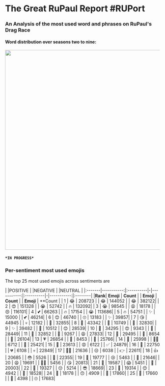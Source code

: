 # The Great RuPaul Report \#RUPort
### An Analysis of the most used word and phrases on RuPaul's Drag Race

#### Word distribution over seasons two to nine:
<img src="https://github.com/serapoint/rupaul-subtitles-analysis/blob/master/dsitribution.png" width="650">


#### ```*IN PROGRESS*```



### Per-sentiment most used emojis
The top 25 most used emojis across sentiments are

|        |<td colspan=2>POSITIVE  | |<td colspan=2>NEGATIVE  | |<td colspan=2>NEUTRAL |
|:-------|-----------:|:----------|-|-----------:|:----------|-|-----------:|:--------|
|**Rank**| **Emoji**  | **Count** | | **Emoji**  | **Count** | | **Emoji**  | **Count |
| 1 | 😂 | 208723 | | 😂 | 144052 | | 😂 | 382122|
| 2 | 😍 | 151328 | | 😭 | 52742 | | 🔥 | 132092|
| 3 | 😭 | 98545 | | 😩 | 18178 | | 😍 | 116101|
| 4 | 💕 | 66263 | | 🔥 | 17154 | | 😭 | 113686|
| 5 | 🔥 | 54751 | | ✨ | 15000 | | 💕 | 46214|
| 6 | 😊 | 46740 | | 🙄 | 13183 | | ✨ | 39857|
| 7 | 😘 | 44945 | | 💀 | 12182 | | 👀 | 32855|
| 8 | 🎉 | 43342 | | 🌻 | 10749 | | 🤔 | 32830|
| 9 | ✨ | 39482 | | 🌿 | 10512 | | 😊 | 28539|
| 10 | 💖 | 34295 | | 😍 | 9343 | | 🤣 | 28449|
| 11 | 💙 | 32852 | | 🤔 | 9267 | | 😩 | 27833|
| 12 | 👏 | 29495 | | 💯 | 8654 | | 💯 | 26104|
| 13 | 💗 | 26854 | | 🤣 | 8453 | | 👏 | 25766|
| 14 | 💜 | 25998 | | 🤷🏽 | 6712 | | 💙 | 25421|
| 15 | 🙌 | 23613 | | 😡 | 6122 | | ✅ | 24879|
| 16 | 💛 | 22750 | | 💔 | 6108 | | 💀 | 22849|
| 17 | 👏🏻 | 21636 | | 😒 | 6038 | | 👉 | 22611|
| 18 | 👍 | 20685 | | 😳 | 5526 | | 🎃 | 22355|
| 19 | 💞 | 19777 | | 😢 | 5463 | | 💖 | 21646|
| 20 | 😩 | 19691 | | 🤦🏽 | 5456 | | 😘 | 20813|
| 21 | 💯 | 19587 | | 😱 | 5451 | | 🚨 | 20003|
| 22 | 👀 | 19327 | | 😔 | 5214 | | 😎 | 18669|
| 23 | 🙏 | 19314 | | 😊 | 4942 | | 🌻 | 18528|
| 24 | 💓 | 18178 | | 🙃 | 4909 | | 🍂 | 17860|
| 25 | 🤣 | 17660 | | 😤 | 4398 | | 🙄 | 17683|
